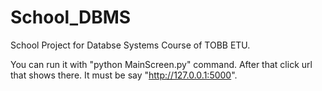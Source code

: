 # School_DBMS
School Project for Databse Systems Course of TOBB ETU.

You can run it with "python MainScreen.py" command. After that click url that shows there. It must be say "http://127.0.0.1:5000".
